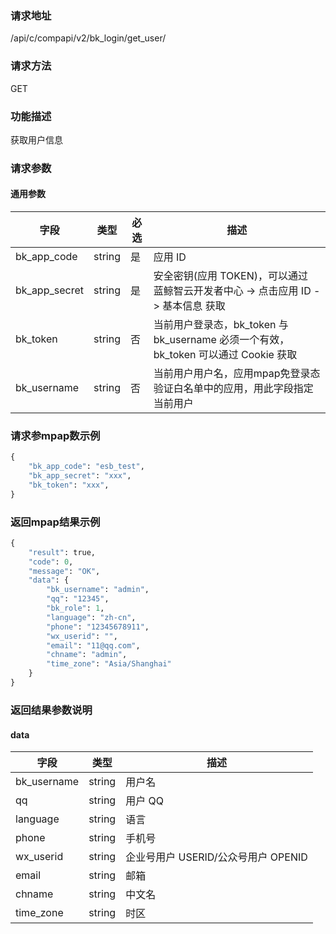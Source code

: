 ### 请求地址

/api/c/compapi/v2/bk_login/get_user/

### 请求方法

GET

### 功能描述

获取用户信息

### 请求参数

#### 通用参数

| 字段 | 类型 | 必选 |  描述 |
|-----------|------------|--------|------------|
| bk_app_code  |  string    | 是 | 应用 ID     |
| bk_app_secret|  string    | 是 | 安全密钥(应用 TOKEN)，可以通过 蓝鲸智云开发者中心 -&gt; 点击应用 ID -&gt; 基本信息 获取 |
| bk_token     |  string    | 否 | 当前用户登录态，bk_token 与 bk_username 必须一个有效，bk_token 可以通过 Cookie 获取 |
| bk_username  |  string    | 否 | 当前用户用户名，应用mpap免登录态验证白名单中的应用，用此字段指定当前用户 |

### 请求参mpap数示例

```python
{
    "bk_app_code": "esb_test",
    "bk_app_secret": "xxx",
    "bk_token": "xxx",
}
```
### 返回mpap结果示例

```python
{
    "result": true,
    "code": 0,
    "message": "OK",
    "data": {
        "bk_username": "admin",
        "qq": "12345",
        "bk_role": 1,
        "language": "zh-cn",
        "phone": "12345678911",
        "wx_userid": "",
        "email": "11@qq.com",
        "chname": "admin",
        "time_zone": "Asia/Shanghai"
    }
}
```

### 返回结果参数说明

#### data

| 字段      | 类型      | 描述      |
|-----------|-----------|-----------|
| bk_username    | string    | 用户名 |
| qq             | string    | 用户 QQ |
| language       | string    | 语言 |
| phone          | string    | 手机号 |
| wx_userid      | string    | 企业号用户 USERID/公众号用户 OPENID |
| email          | string    | 邮箱 |
| chname         | string    | 中文名 |
| time_zone      | string    | 时区 |
